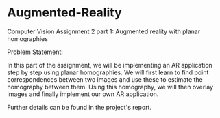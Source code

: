 # Augmented-Reality
Computer Vision Assignment 2 part 1: Augmented reality with planar homographies

Problem Statement:

In this part of the assignment, we will be implementing an AR application step by step using planar homographies. 
We will first learn to find point correspondences between two images and use these to estimate the homography between them. Using this homography, we will then overlay images and finally implement our own AR application.

Further details can be found in the project's report.

